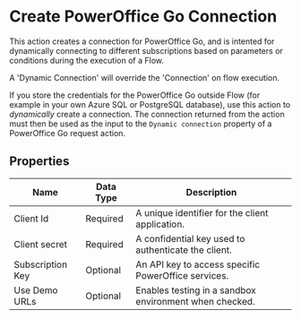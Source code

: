 # Create PowerOffice Go Connection

This action creates a connection for  PowerOffice Go, and is intented for dynamically connecting to different subscriptions based on parameters or conditions during the execution of a Flow.   

A 'Dynamic Connection' will override the 'Connection' on flow execution.

If you store the credentials for the PowerOffice Go outside Flow (for example in your own Azure SQL or PostgreSQL database), use this action to _dynamically_ create a connection. The connection returned from the action must then be used as the input to the `Dynamic connection` property of a PowerOffice Go request action.


## Properties

| Name                |  Data Type   | Description                                                          |
|---------------------|--------------|----------------------------------------------------------------------|
| Client Id           | Required     | A unique identifier for the client application.        |
| Client secret       | Required     | A confidential key used to authenticate the client.    |
| Subscription Key    | Optional     | An API key to access specific PowerOffice services.    |
| Use Demo URLs       | Optional     | Enables testing in a sandbox environment when checked. |